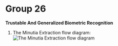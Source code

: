Group 26
=========

**Trustable And Generalized Biometric Recognition**

1. The Minutia Extraction flow diagram: <br>
	![The Minutia Extraction flow diagram]()
